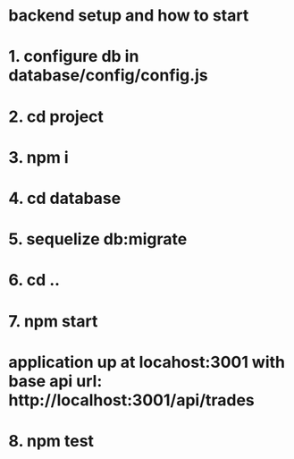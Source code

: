 # backend setup and how to start
# 1. configure db in database/config/config.js
# 2. cd project
# 3. npm i
# 4. cd database
# 5. sequelize db:migrate
# 6. cd ..
# 7. npm start
# application up at locahost:3001 with base api url: http://localhost:3001/api/trades
# 8. npm test
